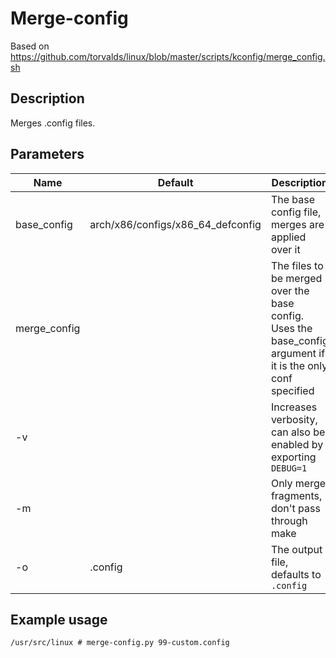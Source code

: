 # Merge-config

Based on https://github.com/torvalds/linux/blob/master/scripts/kconfig/merge_config.sh

## Description

Merges .config files.  


## Parameters

| Name	        | Default			                | Description												                                                    |
| ------------- | --------------------------------- | ------------------------------------------------------------------------------------------------------------- |
| base_config	| arch/x86/configs/x86_64_defconfig | The base config file, merges are applied over it								                                |
| merge_config	|				                    | The files to be merged over the base config.  Uses the base_config argument if it is the only conf specified  |
| -v		    |				                    | Increases verbosity, can also be enabled by exporting `DEBUG=1`						                        |
| -m		    | 				                    | Only merge fragments, don't pass through make								                                    |
| -o		    | .config			                | The output file, defaults to `.config`									                                    |

## Example usage

` /usr/src/linux # merge-config.py 99-custom.config `

